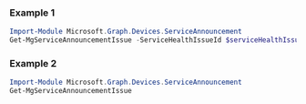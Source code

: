 ### Example 1
``` powershell
Import-Module Microsoft.Graph.Devices.ServiceAnnouncement
Get-MgServiceAnnouncementIssue -ServiceHealthIssueId $serviceHealthIssueId
```
### Example 2
``` powershell
Import-Module Microsoft.Graph.Devices.ServiceAnnouncement
Get-MgServiceAnnouncementIssue
```
